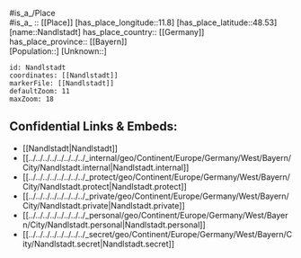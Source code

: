 ﻿---
location: [48.53,11.8] 
mapzoom: [7,12] 
mapmarker: city 
type: City
tags:
- geo/City


SpocWebEntityId: 32729
isDeleted: false
confidential: public

---
#is_a_/Place  
#is_a_ :: [[Place]] 
[has_place_longitude::11.8] 
[has_place_latitude::48.53] 
[name::Nandlstadt] 
has_place_country:: [[Germany]]  
has_place_province:: [[Bayern]]  
[Population::] 
[Unknown::] 


```leaflet
id: Nandlstadt
coordinates: [[Nandlstadt]] 
markerFile: [[Nandlstadt]] 
defaultZoom: 11 
maxZoom: 18
```


## Confidential Links & Embeds: 
- [[Nandlstadt|Nandlstadt]]  
- [[../../../../../../../../_internal/geo/Continent/Europe/Germany/West/Bayern/City/Nandlstadt.internal|Nandlstadt.internal]] 
- [[../../../../../../../../_protect/geo/Continent/Europe/Germany/West/Bayern/City/Nandlstadt.protect|Nandlstadt.protect]] 
- [[../../../../../../../../_private/geo/Continent/Europe/Germany/West/Bayern/City/Nandlstadt.private|Nandlstadt.private]] 
- [[../../../../../../../../_personal/geo/Continent/Europe/Germany/West/Bayern/City/Nandlstadt.personal|Nandlstadt.personal]] 
- [[../../../../../../../../_secret/geo/Continent/Europe/Germany/West/Bayern/City/Nandlstadt.secret|Nandlstadt.secret]] 
